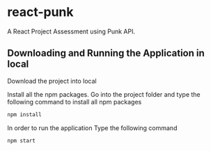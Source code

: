 # react-punk
A React Project Assessment using Punk API.


## Downloading and Running the Application in local

Download the project into local

Install all the npm packages. Go into the project folder and type the following command to install all npm packages

```bash
npm install
```

In order to run the application Type the following command

```bash
npm start
```